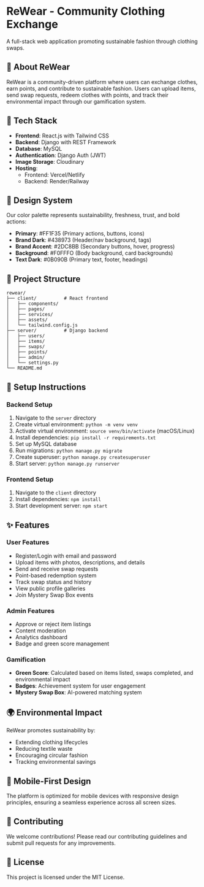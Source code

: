 # ReWear - Community Clothing Exchange

A full-stack web application promoting sustainable fashion through clothing swaps.

## 🌱 About ReWear

ReWear is a community-driven platform where users can exchange clothes, earn points, and contribute to sustainable fashion. Users can upload items, send swap requests, redeem clothes with points, and track their environmental impact through our gamification system.

## 🚀 Tech Stack

- **Frontend**: React.js with Tailwind CSS
- **Backend**: Django with REST Framework
- **Database**: MySQL
- **Authentication**: Django Auth (JWT)
- **Image Storage**: Cloudinary
- **Hosting**: 
  - Frontend: Vercel/Netlify
  - Backend: Render/Railway

## 🎨 Design System

Our color palette represents sustainability, freshness, trust, and bold actions:

- **Primary**: #FF1F35 (Primary actions, buttons, icons)
- **Brand Dark**: #438973 (Header/nav background, tags)
- **Brand Accent**: #2DC8BB (Secondary buttons, hover, progress)
- **Background**: #F0FFFO (Body background, card backgrounds)
- **Text Dark**: #0B090B (Primary text, footer, headings)

## 📁 Project Structure

```
rewear/
├── client/          # React frontend
│   ├── components/
│   ├── pages/
│   ├── services/
│   ├── assets/
│   └── tailwind.config.js
├── server/          # Django backend
│   ├── users/
│   ├── items/
│   ├── swaps/
│   ├── points/
│   ├── admin/
│   └── settings.py
└── README.md
```

## 🔧 Setup Instructions

### Backend Setup
1. Navigate to the `server` directory
2. Create virtual environment: `python -m venv venv`
3. Activate virtual environment: `source venv/bin/activate` (macOS/Linux)
4. Install dependencies: `pip install -r requirements.txt`
5. Set up MySQL database
6. Run migrations: `python manage.py migrate`
7. Create superuser: `python manage.py createsuperuser`
8. Start server: `python manage.py runserver`

### Frontend Setup
1. Navigate to the `client` directory
2. Install dependencies: `npm install`
3. Start development server: `npm start`

## ✨ Features

### User Features
- Register/Login with email and password
- Upload items with photos, descriptions, and details
- Send and receive swap requests
- Point-based redemption system
- Track swap status and history
- View public profile galleries
- Join Mystery Swap Box events

### Admin Features
- Approve or reject item listings
- Content moderation
- Analytics dashboard
- Badge and green score management

### Gamification
- **Green Score**: Calculated based on items listed, swaps completed, and environmental impact
- **Badges**: Achievement system for user engagement
- **Mystery Swap Box**: AI-powered matching system

## 🌍 Environmental Impact

ReWear promotes sustainability by:
- Extending clothing lifecycles
- Reducing textile waste
- Encouraging circular fashion
- Tracking environmental savings

## 📱 Mobile-First Design

The platform is optimized for mobile devices with responsive design principles, ensuring a seamless experience across all screen sizes.

## 🤝 Contributing

We welcome contributions! Please read our contributing guidelines and submit pull requests for any improvements.

## 📄 License

This project is licensed under the MIT License.